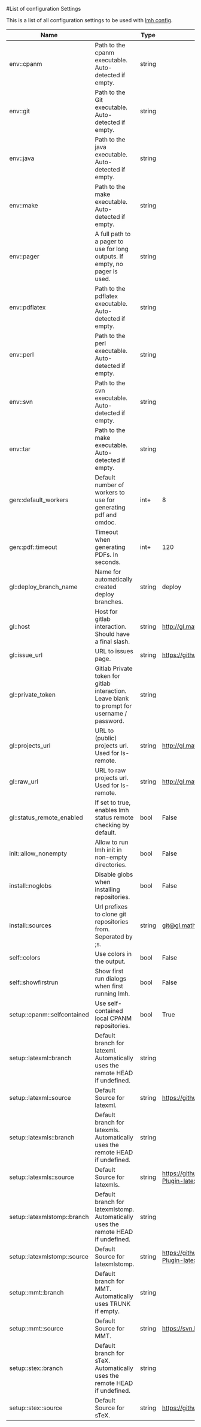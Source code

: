 #List of configuration Settings

This is a list of all configuration settings to be used with [lmh config](../commands/config). 


| Name |  | Type | Default |
| ------------ | ------------- | ------------ | ------------ |
| env::cpanm | Path to the cpanm executable. Auto-detected if empty. | string |  |
| env::git | Path to the Git executable. Auto-detected if empty. | string |  |
| env::java | Path to the java executable. Auto-detected if empty. | string |  |
| env::make | Path to the make executable. Auto-detected if empty. | string |  |
| env::pager | A full path to a pager to use for long outputs. If empty, no pager is used. | string |  |
| env::pdflatex | Path to the pdflatex executable. Auto-detected if empty. | string |  |
| env::perl | Path to the perl executable. Auto-detected if empty. | string |  |
| env::svn | Path to the svn executable. Auto-detected if empty. | string |  |
| env::tar | Path to the make executable. Auto-detected if empty. | string |  |
| gen::default_workers | Default number of workers to use for generating pdf and omdoc. | int+ | 8 |
| gen::pdf::timeout | Timeout when generating PDFs. In seconds. | int+ | 120 |
| gl::deploy_branch_name | Name for automatically created deploy branches. | string | deploy |
| gl::host | Host for gitlab interaction. Should have a final slash. | string | http://gl.mathhub.info/ |
| gl::issue_url | URL to issues page. | string | https://github.com/KWARC/localmh/issues |
| gl::private_token | Gitlab Private token for gitlab interaction. Leave blank to prompt for username / password. | string |  |
| gl::projects_url | URL to (public) projects url. Used for ls-remote. | string | http://gl.mathhub.info/public/ |
| gl::raw_url | URL to raw projects url. Used for ls-remote. | string | http://gl.mathhub.info/$repo/raw/HEAD/ |
| gl::status_remote_enabled | If set to true, enables lmh status remote checking by default. | bool | False |
| init::allow_nonempty | Allow to run lmh init in non-empty directories. | bool | False |
| install::noglobs | Disable globs when installing repositories. | bool | False |
| install::sources | Url prefixes to clone git repositories from. Seperated by ;s. | string | git@gl.mathhub.info:;http://gl.mathhub.info/ |
| self::colors | Use colors in the output. | bool | False |
| self::showfirstrun | Show first run dialogs when first running lmh. | bool | False |
| setup::cpanm::selfcontained | Use self-contained local CPANM repositories. | bool | True |
| setup::latexml::branch | Default branch for latexml. Automatically uses the remote HEAD if undefined. | string |  |
| setup::latexml::source | Default Source for latexml. | string | https://github.com/KWARC/LaTeXML.git |
| setup::latexmls::branch | Default branch for latexmls. Automatically uses the remote HEAD if undefined. | string |  |
| setup::latexmls::source | Default Source for latexmls. | string | https://github.com/dginev/LaTeXML-Plugin-latexmls |
| setup::latexmlstomp::branch | Default branch for latexmlstomp. Automatically uses the remote HEAD if undefined. | string |  |
| setup::latexmlstomp::source | Default Source for latexmlstomp. | string | https://github.com/KWARC/LaTeXML-Plugin-latexmlstomp.git |
| setup::mmt::branch | Default branch for MMT. Automatically uses TRUNK if empty. | string |  |
| setup::mmt::source | Default Source for MMT. | string | https://svn.kwarc.info/repos/MMT/deploy/ |
| setup::stex::branch | Default branch for sTeX. Automatically uses the remote HEAD if undefined. | string |  |
| setup::stex::source | Default Source for sTeX. | string | https://github.com/KWARC/sTeX.git |
